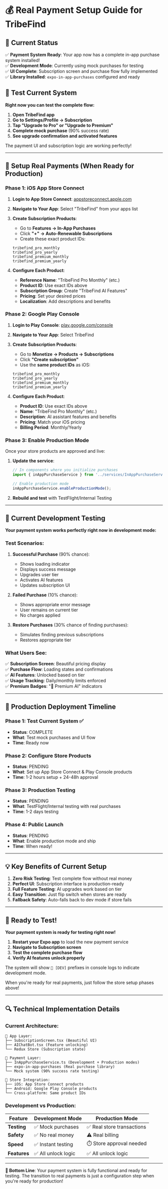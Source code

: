 # 💰 Real Payment Setup Guide for TribeFind

## 🎉 Current Status

✅ **Payment System Ready**: Your app now has a complete in-app purchase system installed!  
✅ **Development Mode**: Currently using mock purchases for testing  
✅ **UI Complete**: Subscription screen and purchase flow fully implemented  
✅ **Library Installed**: `expo-in-app-purchases` configured and ready  

## 📱 Test Current System

**Right now you can test the complete flow:**

1. **Open TribeFind app**
2. **Go to Settings/Profile → Subscription**
3. **Tap "Upgrade to Pro" or "Upgrade to Premium"**
4. **Complete mock purchase** (90% success rate)
5. **See upgrade confirmation and activated features**

The payment UI and subscription logic are working perfectly!

---

## 🏪 Setup Real Payments (When Ready for Production)

### Phase 1: iOS App Store Connect

1. **Login to App Store Connect**: [appstoreconnect.apple.com](https://appstoreconnect.apple.com)

2. **Navigate to Your App**: Select "TribeFind" from your apps list

3. **Create Subscription Products**:
   - Go to **Features → In-App Purchases**
   - Click **"+" → Auto-Renewable Subscriptions**
   - Create these exact product IDs:

   ```
   tribefind_pro_monthly
   tribefind_pro_yearly  
   tribefind_premium_monthly
   tribefind_premium_yearly
   ```

4. **Configure Each Product**:
   - **Reference Name**: "TribeFind Pro Monthly" (etc.)
   - **Product ID**: Use exact IDs above
   - **Subscription Group**: Create "TribeFind AI Features"
   - **Pricing**: Set your desired prices
   - **Localization**: Add descriptions and benefits

### Phase 2: Google Play Console

1. **Login to Play Console**: [play.google.com/console](https://play.google.com/console)

2. **Navigate to Your App**: Select TribeFind

3. **Create Subscription Products**:
   - Go to **Monetize → Products → Subscriptions**
   - Click **"Create subscription"**
   - Use the **same product IDs** as iOS:

   ```
   tribefind_pro_monthly
   tribefind_pro_yearly
   tribefind_premium_monthly  
   tribefind_premium_yearly
   ```

4. **Configure Each Product**:
   - **Product ID**: Use exact IDs above
   - **Name**: "TribeFind Pro Monthly" (etc.)
   - **Description**: AI assistant features and benefits
   - **Pricing**: Match your iOS pricing
   - **Billing Period**: Monthly/Yearly

### Phase 3: Enable Production Mode

Once your store products are approved and live:

1. **Update the service**:
   ```typescript
   // In components where you initialize purchases
   import { inAppPurchaseService } from '../services/InAppPurchaseService';
   
   // Enable production mode
   inAppPurchaseService.enableProductionMode();
   ```

2. **Rebuild and test** with TestFlight/Internal Testing

---

## 🧪 Current Development Testing

**Your payment system works perfectly right now in development mode:**

### Test Scenarios:

1. **Successful Purchase** (90% chance):
   - Shows loading indicator
   - Displays success message
   - Upgrades user tier
   - Activates AI features
   - Updates subscription UI

2. **Failed Purchase** (10% chance):
   - Shows appropriate error message
   - User remains on current tier
   - No charges applied

3. **Restore Purchases** (30% chance of finding purchases):
   - Simulates finding previous subscriptions
   - Restores appropriate tier

### What Users See:

✅ **Subscription Screen**: Beautiful pricing display  
✅ **Purchase Flow**: Loading states and confirmations  
✅ **AI Features**: Unlocked based on tier  
✅ **Usage Tracking**: Daily/monthly limits enforced  
✅ **Premium Badges**: "🚀 Premium AI" indicators  

---

## 🔄 Production Deployment Timeline

### Phase 1: Test Current System ✅
- **Status**: COMPLETE
- **What**: Test mock purchases and UI flow
- **Time**: Ready now

### Phase 2: Configure Store Products
- **Status**: PENDING
- **What**: Set up App Store Connect & Play Console products
- **Time**: 1-2 hours setup + 24-48h approval

### Phase 3: Production Testing  
- **Status**: PENDING
- **What**: TestFlight/Internal testing with real purchases
- **Time**: 1-2 days testing

### Phase 4: Public Launch
- **Status**: PENDING  
- **What**: Enable production mode and ship
- **Time**: When ready!

---

## 💡 Key Benefits of Current Setup

1. **Zero Risk Testing**: Test complete flow without real money
2. **Perfect UI**: Subscription interface is production-ready
3. **Full Feature Testing**: AI upgrades work based on tier
4. **Easy Transition**: Just flip switch when stores are ready
5. **Fallback Safety**: Auto-falls back to dev mode if store fails

---

## 🚀 Ready to Test!

**Your payment system is ready for testing right now!**

1. **Restart your Expo app** to load the new payment service
2. **Navigate to Subscription screen**
3. **Test the complete purchase flow**
4. **Verify AI features unlock properly**

The system will show `🧪 [DEV]` prefixes in console logs to indicate development mode.

When you're ready for real payments, just follow the store setup phases above!

---

## 🔍 Technical Implementation Details

### Current Architecture:

```
📱 App Layer:
├── SubscriptionScreen.tsx (Beautiful UI)
├── AIChatBot.tsx (Feature unlocking)
└── Redux Store (Subscription state)

🛒 Payment Layer:
├── InAppPurchaseService.ts (Development + Production modes)
├── expo-in-app-purchases (Real purchase library)
└── Mock system (90% success rate testing)

🏪 Store Integration:
├── iOS: App Store Connect products
├── Android: Google Play Console products
└── Cross-platform: Same product IDs
```

### Development vs Production:

| Feature | Development Mode | Production Mode |
|---------|------------------|-----------------|
| **Testing** | ✅ Mock purchases | ✅ Real store transactions |
| **Safety** | ✅ No real money | ⚠️ Real billing |
| **Speed** | ✅ Instant testing | ⏱️ Store approval needed |
| **Features** | ✅ All unlock logic | ✅ All unlock logic |

---

**🎯 Bottom Line**: Your payment system is fully functional and ready for testing. The transition to real payments is just a configuration step when you're ready for production! 